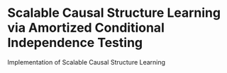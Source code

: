 # Scalable Causal Structure Learning via Amortized Conditional Independence Testing
Implementation of Scalable Causal Structure Learning
